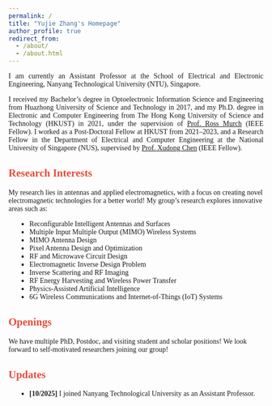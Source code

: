 ```yaml
---
permalink: /
title: "Yujie Zhang's Homepage"
author_profile: true
redirect_from: 
  - /about/
  - /about.html
---
```


<!-- ✅ 局部样式设置，只作用于本页 -->
<style>
  .yz-custom {
    font-family: "Times New Roman", Times, serif;
  }

  .yz-custom p,
  .yz-custom li {
    text-align: justify;      /* 两端对齐 */
    text-justify: inter-word; /* 优化英文空格 */
  }

  .yz-custom h1,
  .yz-custom h2,
  .yz-custom h3,
  .yz-custom h4 {
    color: #E74C3C;           /* 红色小标题 */
    font-family: "Times New Roman", Times, serif;
  }

  .yz-custom ul.square {
    list-style-type: square;  /* 方形实心符号 */
    margin-left: 1.25em;
  }
</style>

<div class="yz-custom">

I am currently an Assistant Professor at the School of Electrical and Electronic Engineering, Nanyang Technological University (NTU), Singapore.

I received my Bachelor’s degree in Optoelectronic Information Science and Engineering from Huazhong University of Science and Technology in 2017, and my Ph.D. degree in Electronic and Computer Engineering from The Hong Kong University of Science and Technology (HKUST) in 2021, under the supervision of [Prof. Ross Murch](https://eermurch.home.ece.ust.hk/) (IEEE Fellow). I worked as a Post-Doctoral Fellow at HKUST from 2021–2023, and a Research Fellow in the Department of Electrical and Computer Engineering at the National University of Singapore (NUS), supervised by [Prof. Xudong Chen](https://www.ece.nus.edu.sg/stfpage/elechenx/) (IEEE Fellow).

<h2>Research Interests</h2>
My research lies in antennas and applied electromagnetics, with a focus on creating novel electromagnetic technologies for a better world! My group’s research explores innovative areas such as:

<ul class="square">
  <li>Reconfigurable Intelligent Antennas and Surfaces</li>
  <li>Multiple Input Multiple Output (MIMO) Wireless Systems</li>
  <li>MIMO Antenna Design</li>
  <li>Pixel Antenna Design and Optimization</li>
  <li>RF and Microwave Circuit Design</li>
  <li>Electromagnetic Inverse Design Problem</li>
  <li>Inverse Scattering and RF Imaging</li>
  <li>RF Energy Harvesting and Wireless Power Transfer</li>
  <li>Physics-Assisted Artificial Intelligence</li>
  <li>6G Wireless Communications and Internet-of-Things (IoT) Systems</li>
</ul>

<h2>Openings</h2>
We have multiple PhD, Postdoc, and visiting student and scholar positions! We look forward to self-motivated researchers joining our group!

<h2>Updates</h2>
<ul class="square">
  <li><strong>[10/2025]</strong> I joined Nanyang Technological University as an Assistant Professor.</li>
</ul>

</div>
